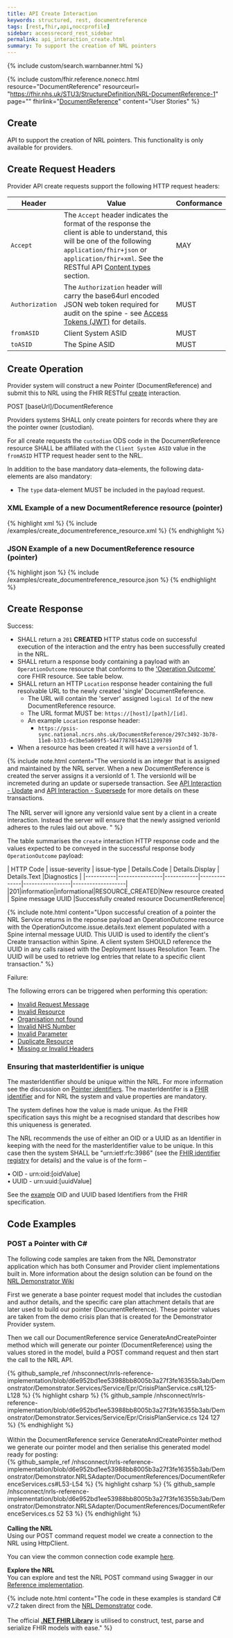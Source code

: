 ```yaml
---
title: API Create Interaction
keywords: structured, rest, documentreference
tags: [rest,fhir,api,noccprofile]
sidebar: accessrecord_rest_sidebar
permalink: api_interaction_create.html
summary: To support the creation of NRL pointers
---
```


{% include custom/search.warnbanner.html %}

{% include custom/fhir.reference.nonecc.html resource="DocumentReference" resourceurl= "https://fhir.nhs.uk/STU3/StructureDefinition/NRL-DocumentReference-1" page="" fhirlink="[DocumentReference](https://www.hl7.org/fhir/STU3/documentreference.html)" content="User Stories" %}


## Create ##

API to support the creation of NRL pointers. This functionality is only available for providers.

## Create Request Headers ##

Provider API create requests support the following HTTP request headers:

| Header               | Value |Conformance |
|----------------------|-------|-------|
| `Accept`      | The `Accept` header indicates the format of the response the client is able to understand, this will be one of the following <code class="highlighter-rouge">application/fhir+json</code> or <code class="highlighter-rouge">application/fhir+xml</code>. See the RESTful API [Content types](development_general_api_guidance.html#content-types) section. | MAY |
| `Authorization`      | The `Authorization` header will carry the base64url encoded JSON web token required for audit on the spine - see [Access Tokens (JWT)](integration_access_tokens_JWT.html) for details. |  MUST |
| `fromASID`           | Client System ASID | MUST |
| `toASID`             | The Spine ASID | MUST |


## Create Operation ##

Provider system will construct a new Pointer (DocumentReference) and submit this to NRL using the FHIR RESTful [create](https://www.hl7.org/fhir/http.html#create) interaction.

<div markdown="span" class="alert alert-success" role="alert">
POST [baseUrl]/DocumentReference</div>


Providers systems SHALL only create pointers for records where they are the pointer owner (custodian). 

For all create requests the `custodian` ODS code in the DocumentReference resource SHALL be affiliated with the `Client System ASID` value in the `fromASID` HTTP request header sent to the NRL.


<p>In addition to the base mandatory data-elements, the following data-elements are also mandatory:</p>

- The `type` data-element MUST be included in the payload request.

<!--
<p>All requests SHALL contain a valid ‘Authorization’ header and SHALL contain an ‘Accept’ header. </p>
<p>The `Accept` header indicates the format of the response the client is able to understand, this will be one of the following <code class="highlighter-rouge">application/fhir+json</code> or <code class="highlighter-rouge">application/fhir+xml</code>.</p>
-->

### XML Example of a new DocumentReference resource (pointer) ###

<div class="github-sample-wrapper scroll-height-350">
{% highlight xml %}
{% include /examples/create_documentreference_resource.xml  %}
{% endhighlight %}
</div>

### JSON Example of a new DocumentReference resource (pointer) ###
<div class="github-sample-wrapper scroll-height-350">
{% highlight json %}
{% include /examples/create_documentreference_resource.json  %}
{% endhighlight %}
</div>

## Create Response ##

Success:

- SHALL return a `201` **CREATED** HTTP status code on successful execution of the interaction and the entry has been successfully created in the NRL.
- SHALL return a response body containing a payload with an `OperationOutcome` resource that conforms to the ['Operation Outcome'](http://hl7.org/fhir/STU3/operationoutcome.html) core FHIR resource. See table below.
- SHALL return an HTTP `Location` response header containing the full resolvable URL to the newly created 'single' DocumentReference. 
  - The URL will contain the 'server' assigned `logical Id` of the new DocumentReference resource.
  - The URL format MUST be: `https://[host]/[path]/[id]`. 
  - An example `Location` response header: 
    - `https://psis-sync.national.ncrs.nhs.uk/DocumentReference/297c3492-3b78-11e8-b333-6c3be5a609f5-54477876544511209789`
- When a resource has been created it will have a `versionId` of 1.

 


{% include note.html content="The versionId is an integer that is assigned and maintained by the NRL server. When a new DocumentReference is created the server assigns it a versionId of 1. The versionId will be incremeted during an update or supersede transaction. See [API Interaction - Update](api_interaction_update.html) and [API Interaction - Supersede](api_interaction_supersede.html) for more details on these transactions.<br/><br/> The NRL server will ignore any versionId value sent by a client in a create interaction. Instead the server will ensure that the newly assigned verionId adheres to the rules laid out above. 
" %}


The table summarises the `create` interaction HTTP response code and the values expected to be conveyed in the successful response body `OperationOutcome` payload:


| HTTP Code | issue-severity | issue-type | Details.Code | Details.Display | Details.Text |Diagnostics |
|-----------|----------------|------------|--------------|-----------------|-------------------|
|201|information|informational|RESOURCE_CREATED|New resource created | Spine message UUID |Successfully created resource DocumentReference|

{% include note.html content="Upon successful creation of a pointer the NRL Service returns in the reponse payload an OperationOutcome resource with the OperationOutcome.issue.details.text element populated with a Spine internal message UUID. This UUID is used to identify the client's Create transaction within Spine. A client system SHOULD reference the UUID in any calls raised with the Deployment Issues Resolution Team. The UUID will be used to retrieve log entries that relate to a specific client transaction." %}

Failure: 

The following errors can be triggered when performing this operation:

- [Invalid Request Message](development_general_api_guidance.html#invalid-request-message)
- [Invalid Resource](development_general_api_guidance.html#invalid-resource)
- [Organisation not found](development_general_api_guidance.html#organisation-not-found)
- [Invalid NHS Number](development_general_api_guidance.html#invalid-nhs-number)
- [Invalid Parameter](development_general_api_guidance.html#parameters)
- [Duplicate Resource](development_general_api_guidance.html#duplicate-resource)
- [Missing or Invalid Headers](development_general_api_guidance.html#headers)


### Ensuring that masterIdentifier is unique ###

The masterIdentifier should be unique within the NRL. For more information see the discussion on [Pointer identifiers](pointer_identity.html). The masterIdentifer is a [FHIR identifier](https://www.hl7.org/fhir/datatypes.html#Identifier) and for NRL the system and value properties are mandatory.

The system defines how the value is made unique. As the FHIR specification says this might be a recognised standard that describes how this uniqueness is generated.  

The NRL recommends the use of either an OID or a UUID as an Identifier in keeping with the need for the masterIdentifier value to be unique. In this case then the system SHALL be "urn:ietf:rfc:3986" (see the [FHIR identifier registry](https://www.hl7.org/fhir/identifier-registry.html) for details) and the value is of the form – 

•	OID -  urn:oid:[oidValue] <br/>
•	UUID - urn:uuid:[uuidValue]

See the [example](https://www.hl7.org/fhir/datatypes-examples.html#Identifier) OID and UUID based Identifiers from the FHIR specification.


## Code Examples ##

### POST a Pointer with C# ###

The following code samples are taken from the NRL Demonstrator application which has both Consumer and Provider client implementations built in. More information about the design solution can be found
on the [NRL Demonstrator Wiki](https://github.com/nhsconnect/nrls-reference-implementation/wiki)

First we generate a base pointer request model that includes the custodian and author details, and the specific care plan attachment details that are later used to build our pointer (DocumentReference). 
These pointer values are taken from the demo crisis plan that is created for the Demonstrator Provider system.

Then we call our DocumentReference service GenerateAndCreatePointer method which will generate our pointer (DocumentReference) using the values stored in the model, build a POST command request and then start the call to the NRL API.

<div class="github-sample-wrapper">
{% github_sample_ref /nhsconnect/nrls-reference-implementation/blob/d6e952bd1ee53988bb8005b3a27f3fe16355b3ab/Demonstrator/Demonstrator.Services/Service/Epr/CrisisPlanService.cs#L125-L128 %}
{% highlight csharp %}
{% github_sample /nhsconnect/nrls-reference-implementation/blob/d6e952bd1ee53988bb8005b3a27f3fe16355b3ab/Demonstrator/Demonstrator.Services/Service/Epr/CrisisPlanService.cs 124 127 %}
{% endhighlight %}
</div>

<br/>
Within the DocumentReference service GenerateAndCreatePointer method we generate our pointer model and then serialise this generated model ready for posting:


<div class="github-sample-wrapper">
{% github_sample_ref /nhsconnect/nrls-reference-implementation/blob/d6e952bd1ee53988bb8005b3a27f3fe16355b3ab/Demonstrator/Demonstrator.NRLSAdapter/DocumentReferences/DocumentReferenceServices.cs#L53-L54 %}
{% highlight csharp %}
{% github_sample /nhsconnect/nrls-reference-implementation/blob/d6e952bd1ee53988bb8005b3a27f3fe16355b3ab/Demonstrator/Demonstrator.NRLSAdapter/DocumentReferences/DocumentReferenceServices.cs 52 53 %}
{% endhighlight %}
</div>

<br/>
<b>Calling the NRL</b><br />
Using our POST command request model we create a connection to the NRL using HttpClient.

You can view the common connection code example [here](connectioncode_example.html).

<b>Explore the NRL</b><br />
You can explore and test the NRL POST command using Swagger in our [Reference implementation](https://data.developer.nhs.uk/nrls-ri/index.html#/Nrls/createPointer).

{% include note.html content="The code in these examples is standard C# v7.2 taken direct from the [NRL Demonstrator](https://nrls.digital.nhs.uk) code.<br /><br />The official <b>[.NET FHIR Library](https://ewoutkramer.github.io/fhir-net-api/)</b> is utilised to construct, test, parse and serialize FHIR models with ease." %}
